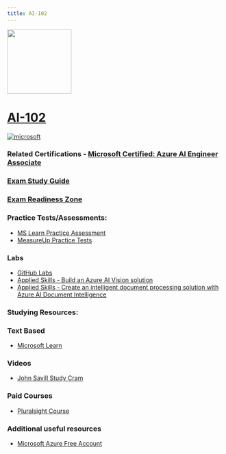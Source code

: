 ```yaml
---
title: AI-102
---
```


<img src="/ai-102.png" width="150" height="150">


# [AI-102](https://learn.microsoft.com/en-us/certifications/exams/ai-102)


<a href='https://learn.microsoft.com/en-us/certifications/browse/?type=role-based&levels=intermediate' target="_blank"><img alt='microsoft' src='https://img.shields.io/badge/associate-100000?style=for-the-badge&logo=microsoft&logoColor=white&labelColor=0078D4&color=212221'/></a> 

### Related Certifications - [Microsoft Certified: Azure AI Engineer Associate](https://learn.microsoft.com/en-us/certifications/azure-ai-engineer)

### [Exam Study Guide](https://aka.ms/ai102-StudyGuide)
### [Exam Readiness Zone](https://learn.microsoft.com/en-us/shows/exam-readiness-zone/preparing-for-ai-102-plan-and-manage-an-azure-ai-solution-1-of-5/)

### Practice Tests/Assessments:
- [MS Learn Practice Assessment](https://learn.microsoft.com/certifications/exams/ai-102/practice/assessment?assessment-type=practice&assessmentId=61)
- [MeasureUp Practice Tests](https://www.measureup.com/microsoft-practice-test-ai-102-designing-and-implementing-an-azure-ai-solution.html)

### Labs
- [GitHub Labs](https://aka.ms/ai102labs)
- [Applied Skills - Build an Azure AI Vision solution](https://learn.microsoft.com/en-us/credentials/applied-skills/build-azure-ai-vision-solution)
- [Applied Skills - Create an intelligent document processing solution with Azure AI Document Intelligence](https://learn.microsoft.com/en-us/credentials/applied-skills/create-intelligent-document-solution-azure-ai/)
### Studying Resources:

### Text Based 
- [Microsoft Learn](https://learn.microsoft.com/en-us/certifications/exams/ai-102)
### Videos
- [John Savill Study Cram](https://www.youtube.com/watch?v=I7fdWafTcPY&list=PLlVtbbG169nH_CJl4wwKBfS1V8nMYr7xL&index=11&pp=iAQB)
### Paid Courses
- [Pluralsight Course](https://www.pluralsight.com/paths/microsoft-exam-ai-102-designing-and-implementing-a-microsoft-azure-ai-solution)
### Additional useful resources
- [Microsoft Azure Free Account](https://azure.microsoft.com/en-us/offers/ms-azr-0044p)


